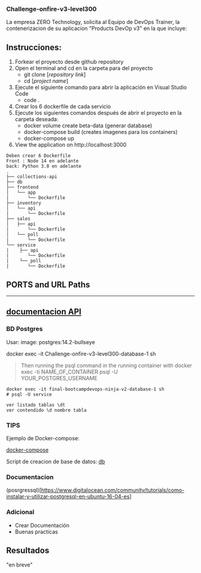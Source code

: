 ### Challenge-onfire-v3-level300

La empresa ZERO Technology, solicita al Equipo de DevOps Trainer, la contenerizacion de su aplicacion "Products DevOp v3" en la que incluye:

## Instrucciones:
1. Forkear el proyecto desde github repository
2. Open el terminal and cd en la carpeta para del proyecto
    - git clone [_repository link_]
    - cd [_project name_]
3. Ejecute el siguiente comando para abrir la aplicación en Visual Studio Code
    - code .
4. Crear los 6 dockerfile de cada servicio    
5. Ejecute los siguientes comandos después de abrir el proyecto en la carpeta deseada:
    - docker volume create beta-data (generar database)
    - docker-compose build (creates imagenes para los containers)
    - docker-compose up 
6. View the application on http://localhost:3000

```
Deben crear 6 Dockerfile
Front : Node 14 en adelante
back: Python 3.8 en adelante
.
├── collections-api
├── db
├── frontend
│   └── app
|       └── Dockerfile
├── inventory
│   └── api
|       └── Dockerfile
├── sales
│   ├── api
|       └── Dockerfile
│   └── poll
|       └── Dockerfile
└── service
|    ├── api 
|       └── Dockerfile
|    └── poll
|       └── Dockerfile

```

## PORTS and URL Paths
-------------------------------------------------------------------------------------------
[documentacion API](./collections-api/Insomnia_2023-04-13.json)
-------------------------------------------------------------------------------------------

### BD Postgres
Usar:
image: postgres:14.2-bullseye

docker exec -it Challenge-onfire-v3-level300-database-1 sh

> Then running the psql command in the running container with docker exec -ti NAME_OF_CONTAINER psql -U YOUR_POSTGRES_USERNAME

```
docker exec -it final-bootcampdevops-ninja-v2-database-1 sh
# psql -U service

ver listado tablas \dt
ver contendido \d nombre tabla

```
### TIPS
Ejemplo de Docker-compose:

[docker-compose](./docker-compose.yml)

Script de creacion de base de datos:
[db](./db/create-multiple-databases.sh)

### Documentacion 

(posrgressql)[https://www.digitalocean.com/community/tutorials/como-instalar-y-utilizar-postgresql-en-ubuntu-16-04-es]

### Adicional 
- Crear Documentación
- Buenas practicas

## Resultados

"en breve"
